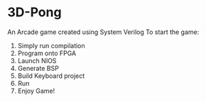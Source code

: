 # 3D-Pong
An Arcade game created using System Verilog
To start the game:
1) Simply run compilation
2) Program onto FPGA
3) Launch NIOS
4) Generate BSP
5) Build Keyboard project
6) Run
7) Enjoy Game!
